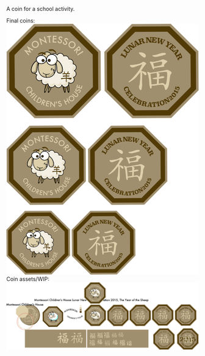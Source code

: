 A coin for a school activity.

Final coins:
![final coins](https://raw.githubusercontent.com/jamiely/montessori-coin/master/sample/coin_sheet_proof.png)
Coin assets/WIP:
![coin assets](https://raw.githubusercontent.com/jamiely/montessori-coin/master/sample/coin.png)

